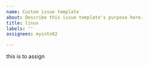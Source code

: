```yaml
---
name: Custom issue template
about: Describe this issue template's purpose here.
title: linux
labels: ''
assignees: myintn02

---
```


this is to assign
